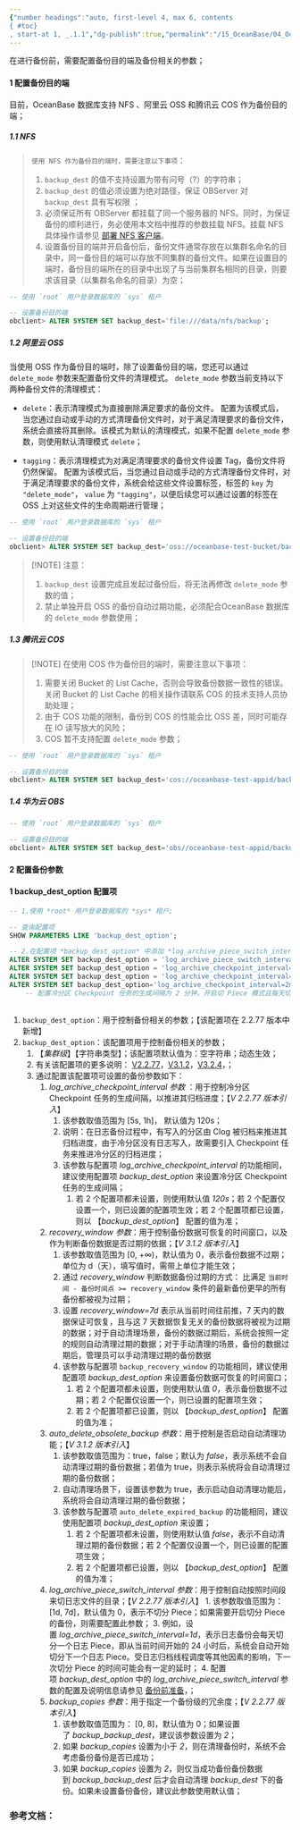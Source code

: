 ```yaml
---
{"number headings":"auto, first-level 4, max 6, contents
{ #toc}
, start-at 1, _.1.1","dg-publish":true,"permalink":"/15_OceanBase/04_OceanBase 安全，高可用，容灾/OceanBase 备份恢复_v3.x/OB 备份前准备/","dgPassFrontmatter":true}
---
```



在进行备份前，需要配置备份目的端及备份相关的参数；

#### 1 配置备份目的端

目前，OceanBase 数据库支持 NFS 、阿里云 OSS 和腾讯云 COS 作为备份目的端；

##### 1.1 NFS

>`使用 NFS 作为备份目的端时，需要注意以下事项`：
>1. `backup_dest` 的值不支持设置为带有问号（?）的字符串；
>2. `backup_dest` 的值必须设置为绝对路径，保证 OBServer 对 `backup_dest` 具有写权限 ；
>3. 必须保证所有 OBServer 都挂载了同一个服务器的 NFS。同时，为保证备份的顺利进行，务必使用本文档中推荐的参数挂载 NFS。挂载 NFS 具体操作请参见 [部署 NFS 客户端](https://www.oceanbase.com/docs/enterprise-oceanbase-database-cn-10000000000944110)。
>4. 设置备份目的端并开启备份后，备份文件通常存放在以集群名命名的目录中，同一备份目的端可以存放不同集群的备份文件。如果在设置目的端时，备份目的端所在的目录中出现了与当前集群名相同的目录，则要求该目录（以集群名命名的目录）为空；

```sql
-- 使用 `root` 用户登录数据库的 `sys` 租户

-- 设置备份目的端
obclient> ALTER SYSTEM SET backup_dest='file:///data/nfs/backup';
```


##### 1.2 阿里云 OSS
当使用 OSS 作为备份目的端时，除了设置备份目的端，您还可以通过 `delete_mode` 参数来配置备份文件的清理模式。
`delete_mode` 参数当前支持以下两种备份文件的清理模式：
- `delete`：表示清理模式为直接删除满足要求的备份文件。
配置为该模式后，当您通过自动或手动的方式清理备份文件时，对于满足清理要求的备份文件，系统会直接将其删除。该模式为默认的清理模式，如果不配置 `delete_mode` 参数，则使用默认清理模式 `delete`；
    
-   `tagging`：表示清理模式为对满足清理要求的备份文件设置 Tag，备份文件将仍然保留。
配置为该模式后，当您通过自动或手动的方式清理备份文件时，对于满足清理要求的备份文件，系统会给这些文件设置标签，标签的 `key` 为 `"delete_mode"`， `value` 为 `"tagging"`，以便后续您可以通过设置的标签在 OSS 上对这些文件的生命周期进行管理；
    
```sql
-- 使用 `root` 用户登录数据库的 `sys` 租户

-- 设置备份目的端
obclient> ALTER SYSTEM SET backup_dest='oss://oceanbase-test-bucket/backup/?host=xxx.aliyun-inc.com&access_id=xxx&access_key=xxx&delete_mode=delete';
```

> [!NOTE] 注意：
> 1.  `backup_dest` 设置完成且发起过备份后，将无法再修改 `delete_mode` 参数的值；
> 2. 禁止单独开启 OSS 的备份自动过期功能，必须配合OceanBase 数据库的 `delete_mode` 参数使用；


##### 1.3 腾讯云 COS

> [!NOTE] 在使用 COS 作为备份目的端时，需要注意以下事项：
> 1. 需要关闭 Bucket 的 List Cache，否则会导致备份数据一致性的错误。关闭 Bucket 的 List Cache 的相关操作请联系 COS 的技术支持人员协助处理；
> 2. 由于 COS 功能的限制，备份到 COS 的性能会比 OSS 差，同时可能存在 IO 读写放大的风险；
> 3. COS 暂不支持配置 `delete_mode` 参数；

```sql
-- 使用 `root` 用户登录数据库的 `sys` 租户

-- 设置备份目的端
obclient> ALTER SYSTEM SET backup_dest='cos://oceanbase-test-appid/backup?host=cos.ap-nanjing.myqcloud.com&access_id=xxx&access_key=xxx&appid=xxx';
```

##### 1.4 华为云 OBS
```sql
-- 使用 `root` 用户登录数据库的 `sys` 租户

-- 设置备份目的端
obclient> ALTER SYSTEM SET backup_dest='obs//oceanbase-test-appid/backup?host=obs.cn-east-2.myhuaweicloud.com&access_id=xxx&access_key=xxx‘;
```


#### 2 配置备份参数

<div class="transclusion internal-embed is-loaded"><div class="markdown-embed">



#### 1 backup_dest_option 配置项


```sql
-- 1.使用 *root* 用户登录数据库的 *sys* 租户;

-- 查询配置项 
SHOW PARAMETERS LIKE 'backup_dest_option';

-- 2.在配置项 *backup_dest_option* 中添加 *log_archive_piece_switch_interval* 参数值的设置，开启日志分片的备份功能
ALTER SYSTEM SET backup_dest_option = 'log_archive_piece_switch_interval=1d';
ALTER SYSTEM SET backup_dest_option = 'log_archive_checkpoint_interval=2m&log_archive_piece_switch_interval=1d&backup_copies=0';
ALTER SYSTEM SET backup_dest_option = 'log_archive_checkpoint_interval=2m&log_archive_piece_switch_interval=1d&backup_copies=0';
ALTER SYSTEM SET backup_dest_option='log_archive_checkpoint_interval=2m&recovery_window=7d&auto_delete_obsolete_backup=true&log_archive_piece_switch_interval=1d&backup_copies=0';
	-- 配置冷分区 Checkpoint 任务的生成间隔为 2 分钟，开启切 Piece 模式且每天切分 1 个日志 Piece，7 天后自动清理过期的备份，清理时不考虑二次备份是否已成功；
	
```

1. `backup_dest_option`：用于控制备份相关的参数；【该配置项在 2.2.77 版本中新增】
2. `backup_dest_option`：该配置项用于控制备份相关的参数；
	1. 【*集群级*】【字符串类型】；该配置项默认值为：空字符串；动态生效；
	3. 有关该配置项的更多说明： [V2.2.77](https://www.oceanbase.com/docs/enterprise-oceanbase-database-cn-10000000000375815)，[V3.1.2](https://www.oceanbase.com/docs/enterprise-oceanbase-database-cn-10000000000375815)，[V3.2.4](https://www.oceanbase.com/docs/enterprise-oceanbase-database-cn-10000000000944930)，；
	4. 通过配置该配置项可设置的备份参数如下：
		1. *log_archive_checkpoint_interval 参数* ：用于控制冷分区 Checkpoint 任务的生成间隔，以推进其归档进度；【*V 2.2.77 版本引入*】
			1. 该参数取值范围为 \[5s, 1h\]， 默认值为 120s；
			2. 说明：在日志备份过程中，有写入的分区由 Clog 被归档来推进其归档进度，由于冷分区没有日志写入，故需要引入 Checkpoint 任务来推进冷分区的归档进度；
			3. 该参数与配置项 *log_archive_checkpoint_interval* 的功能相同，建议使用配置项 *backup_dest_option* 来设置冷分区 Checkpoint 任务的生成间隔；
				1. 若 2 个配置项都未设置，则使用默认值 *120s*；若 2 个配置仅设置一个，则已设置的配置项生效；若 2 个配置项都已设置，则以 【*backup_dest_option*】 配置的值为准；
		2. *recovery_window 参数*：用于控制备份数据可恢复的时间窗口，以及作为判断备份数据是否过期的依据；【*V 3.1.2 版本引入*】
			1. 该参数取值范围为 \[0, +∞)，默认值为 0，表示备份数据不过期；单位为 d（天），填写值时，需带上单位才能生效；
			2. 通过 *recovery_window* 判断数据备份过期的方式： 比满足 `当前时间 - 备份时间点 >= recovery_window` 条件的最新备份更早的所有备份都被视为过期；
			3. 设置 *recovery_window=7d* 表示从当前时间往前推，7 天内的数据保证可恢复，且与这 7 天数据恢复无关的备份数据将被视为过期的数据；对于自动清理场景，备份的数据过期后，系统会按照一定的规则自动清理过期的数据；对于手动清理的场景，备份的数据过期后，管理员可以手动清理过期的备份数据
			4. 该参数与配置项 `backup_recovery_window` 的功能相同，建议使用配置项 *backup_dest_option* 来设置备份数据可恢复的时间窗口；
				1. 若 2 个配置项都未设置，则使用默认值 *0*，表示备份数据不过期；若 2 个配置仅设置一个，则已设置的配置项生效；
				2. 若 2 个配置项都已设置，则以 【*backup_dest_option*】 配置的值为准；
		3. *auto_delete_obsolete_backup 参数*：用于控制是否启动自动清理功能；【*V 3.1.2 版本引入*】
			1. 该参数取值范围为：true，false；默认为 *false*，表示系统不会自动清理过期的备份数据；若值为 true，则表示系统将会自动清理过期的备份数据；
			2. 自动清理场景下，设置该参数为 true，表示启动自动清理功能后，系统将会自动清理过期的备份数据；
			3. 该参数与配置项 `auto_delete_expired_backup` 的功能相同，建议使用配置项 *backup_dest_option* 来设置；
				1. 若 2 个配置项都未设置，则使用默认值 *false*，表示不自动清理过期的备份数据；若 2 个配置仅设置一个，则已设置的配置项生效；
				2. 若 2 个配置项都已设置，则以 【*backup_dest_option*】 配置的值为准；
		4. *log_archive_piece_switch_interval 参数*：用于控制自动按照时间段来切日志文件的目录；【*V 2.2.77 版本引入*】 			1. 该参数取值范围为： \[1d, 7d\]，默认值为 0，表示不切分 Piece；如果需要开启切分 Piece 的备份，则需要配置此参数；
			3. 例如，设置 *log_archive_piece_switch_interval=1d*，表示日志备份会每天切分一个日志 Piece，即从当前时间开始的 24 小时后，系统会自动开始切分下一个日志 Piece。受日志归档线程调度等其他因素的影响，下一次切分 Piece 的时间可能会有一定的延时；
			4. 配置项 *backup_dest_option* 中的 *log_archive_piece_switch_interval* 参数的配置及说明信息请参见 [备份前准备](https://www.oceanbase.com/docs/enterprise-oceanbase-database-cn-10000000000945704)，；
		5. *backup_copies 参数*：用于指定一个备份级的冗余度；【*V 2.2.77 版本引入*】
			1. 该参数取值范围为： \[0, 8\]，默认值为 0；如果设置了 *backup_backup_dest*，建议该参数设置为 *2*；
			2. 如果 *backup_copies* 设置为小于 *2*，则在清理备份时，系统不会考虑备份备份是否已成功；
			3. 如果 *backup_copies* 设置为 *2*，则仅当成功备份备份数据到 *backup_backup_dest* 后才会自动清理 *backup_dest* 下的备份。如果未设置备份备份，建议此参数使用默认值；



</div></div>




###  参考文档：



